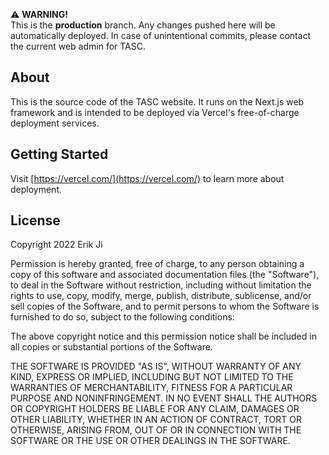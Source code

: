 ⚠️ **WARNING!**  
This is the **production** branch. Any changes pushed here will be automatically deployed. In case of unintentional commits, please contact the current web admin for TASC.

## About
This is the source code of the TASC website. It runs on the Next.js web framework and is intended to be deployed via Vercel's free-of-charge deployment services.

## Getting Started
Visit [https://vercel.com/](https://vercel.com/) to learn more about deployment.

## License
Copyright 2022 Erik Ji

Permission is hereby granted, free of charge, to any person obtaining a copy of this software and associated documentation files (the "Software"), to deal in the Software without restriction, including without limitation the rights to use, copy, modify, merge, publish, distribute, sublicense, and/or sell copies of the Software, and to permit persons to whom the Software is furnished to do so, subject to the following conditions:

The above copyright notice and this permission notice shall be included in all copies or substantial portions of the Software.

THE SOFTWARE IS PROVIDED "AS IS", WITHOUT WARRANTY OF ANY KIND, EXPRESS OR IMPLIED, INCLUDING BUT NOT LIMITED TO THE WARRANTIES OF MERCHANTABILITY, FITNESS FOR A PARTICULAR PURPOSE AND NONINFRINGEMENT. IN NO EVENT SHALL THE AUTHORS OR COPYRIGHT HOLDERS BE LIABLE FOR ANY CLAIM, DAMAGES OR OTHER LIABILITY, WHETHER IN AN ACTION OF CONTRACT, TORT OR OTHERWISE, ARISING FROM, OUT OF OR IN CONNECTION WITH THE SOFTWARE OR THE USE OR OTHER DEALINGS IN THE SOFTWARE.